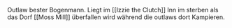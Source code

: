 Outlaw bester Bogenmann. Liegt im [[Izzie the Clutch]] Inn im sterben als das Dorf [[Moss Mill]] überfallen wird während die outlaws dort Kampieren.